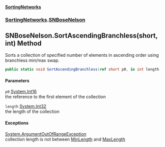 #### [SortingNetworks](./index.md 'index')
### [SortingNetworks](./SortingNetworks.md 'SortingNetworks').[SNBoseNelson](./SortingNetworks-SNBoseNelson.md 'SortingNetworks.SNBoseNelson')
## SNBoseNelson.SortAscendingBranchless(short, int) Method
Sorts a collection of specified number of elements in ascending order using branchless min/max swap.  
```csharp
public static void SortAscendingBranchless(ref short p0, in int length);
```
#### Parameters
<a name='SortingNetworks-SNBoseNelson-SortAscendingBranchless(short_int)-p0'></a>
`p0` [System.Int16](https://docs.microsoft.com/en-us/dotnet/api/System.Int16 'System.Int16')  
the reference to the first element of the collection  
  
<a name='SortingNetworks-SNBoseNelson-SortAscendingBranchless(short_int)-length'></a>
`length` [System.Int32](https://docs.microsoft.com/en-us/dotnet/api/System.Int32 'System.Int32')  
the length of the collection  
  
#### Exceptions
[System.ArgumentOutOfRangeException](https://docs.microsoft.com/en-us/dotnet/api/System.ArgumentOutOfRangeException 'System.ArgumentOutOfRangeException')  
collection length is not between [MinLength](./SortingNetworks-SNBoseNelson-MinLength.md 'SortingNetworks.SNBoseNelson.MinLength') and [MaxLength](./SortingNetworks-SNBoseNelson-MaxLength.md 'SortingNetworks.SNBoseNelson.MaxLength')  
